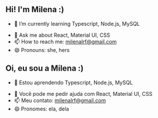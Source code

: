 ## Hi! I'm Milena :)

<!-- - 🔭 I’m currently working on ... -->
- 🌱 I’m currently learning Typescript, Node.js, MySQL
<!--- 👯 I’m looking to collaborate on ... -->
<!-- - 🤔 I’m looking for help with ...  -->
- 💬 Ask me about React, Material UI, CSS
- 📫 How to reach me: milenalrf@gmail.com
- 😄 Pronouns: she, hers
<!-- - ⚡ Fun fact: ... -->


## Oi, eu sou a Milena :)

<!-- - 🔭 I’m currently working on ... -->
- 🌱 Estou aprendendo Typescript, Node.js, MySQL
<!--- 👯 I’m looking to collaborate on ...  -->
<!--- 🤔 I’m looking for help with ... -->
- 💬 Você pode me pedir ajuda com React, Material UI, CSS
- 📫 Meu contato: milenalrf@gmail.com
- 😄 Pronomes: ela, dela
<!-- - ⚡ Fun fact: ... -->
